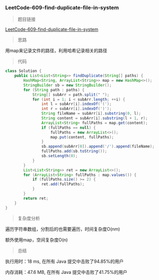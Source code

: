 ### LeetCode-609-find-duplicate-file-in-system

> 题目链接

[LeetCode-609-find-duplicate-file-in-system](https://leetcode-cn.com/problems/find-duplicate-file-in-system/)

> 思路

用map来记录文件的路径，利用哈希记录相关的路径

> 代码

```java
class Solution {
    public List<List<String>> findDuplicate(String[] paths) {
        HashMap<String, ArrayList<String>> map = new HashMap<>();
        StringBuilder sb = new StringBuilder();
        for (String path : paths) {
            String[] subArr = path.split(" ");
            for (int i = 1; i < subArr.length; ++i) {
                int l = subArr[i].indexOf('(');
                int r = subArr[i].indexOf(')');
                String fileName = subArr[i].substring(0, l);
                String content = subArr[i].substring(l + 1, r);
                ArrayList<String> fullPaths = map.get(content);
                if (fullPaths == null) {
                    fullPaths = new ArrayList<>();
                    map.put(content, fullPaths);
                }
                sb.append(subArr[0]).append('/').append(fileName);
                fullPaths.add(sb.toString());
                sb.setLength(0);
            }
        }
        List<List<String>> ret = new ArrayList<>();
        for (ArrayList<String> fullPaths : map.values()) {
            if (fullPaths.size() >= 2) {
                ret.add(fullPaths);
            }
        }
        return ret;
    }
}
```

> 复杂度分析

遍历字符串数组，分割后的也需要遍历，时间复杂度O(nm)

额外使用map，空间复杂度O(n)

> 总结

执行用时：18 ms, 在所有 Java 提交中击败了94.85%的用户

内存消耗：47.6 MB, 在所有 Java 提交中击败了41.75%的用户
